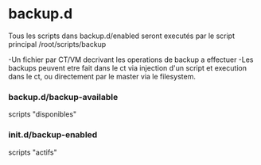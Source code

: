 # backup.d

Tous les scripts dans backup.d/enabled seront executés par le script principal /root/scripts/backup

-Un fichier par CT/VM decrivant les operations de backup a effectuer
-Les backups peuvent etre fait dans le ct via injection d'un script et execution dans le ct, ou directement par le master via le filesystem.

### backup.d/backup-available
scripts "disponibles"

### init.d/backup-enabled
scripts "actifs"
